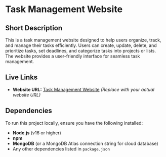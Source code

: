 # Task Management Website

## Short Description
This is a task management website designed to help users organize, track, and manage their tasks efficiently. Users can create, update, delete, and prioritize tasks, set deadlines, and categorize tasks into projects or lists. The website provides a user-friendly interface for seamless task management.

## Live Links
- **Website URL:** [Task Management Website](https://solo-sphere-9e206.web.app) *(Replace with your actual website URL)*  


## Dependencies
To run this project locally, ensure you have the following installed:  
- **Node.js** (v16 or higher)  
- **npm** 
- **MongoDB** (or a MongoDB Atlas connection string for cloud database)  
- Any other dependencies listed in `package.json`  

